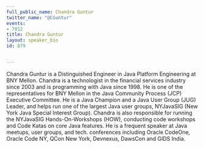 ---
full_public_name: Chandra Guntur
twitter_name: "@CGuntur"
events:
- 7012
title: Chandra Guntur
layout: speaker_bio
id: 879

---
Chandra Guntur is a Distinguished Engineer in Java Platform Engineering at BNY Mellon. Chandra is a technologist in the financial services industry since 2003 and is programming with Java since 1998. He is one of the representatives for BNY Mellon in the Java Community Process (JCP) Executive Committee. He is a Java Champion and a Java User Group (JUG) Leader, and helps run one of the largest Java user groups, NYJavaSIG (New York Java Special Interest Group). Chandra is also responsible for running the NYJavaSIG Hands-On-Workshops (HOW), conducting code workshops and Code Katas on core Java features. He is a frequent speaker at Java meetups, user groups, and tech. conferences including Oracle CodeOne, Oracle Code NY, QCon New York, Devnexus, DawsCon and GIDS India.